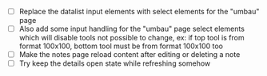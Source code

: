 - [ ] Replace the datalist input elements with select elements for the "umbau" page
- [ ] Also add some input handling for the "umbau" page select elements which will disable tools not possible to change, ex: if top tool is from format 100x100, bottom tool must be from format 100x100 too
- [ ] Make the notes page reload content after editing or deleting a note
- [ ] Try keep the details open state while refreshing somehow
